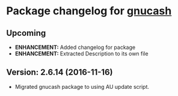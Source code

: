 # Package changelog for [gnucash](https://chocolatey.org/packages/gnucash)

## Upcoming
- **ENHANCEMENT:** Added changelog for package
- **ENHANCEMENT:** Extracted Description to its own file

## Version: 2.6.14 (2016-11-16)
- Migrated gnucash package to using AU update script.
